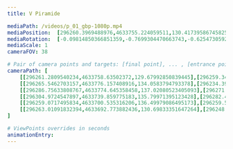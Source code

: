 ```yaml
---
title: V Piramide

mediaPath: /videos/p_01_gbp-1080p.mp4
mediaPosition:  [296260.3969488976,4633755.224059511,130.41739586745825]
mediaRotation:  [-0.09814850366851359,-0.7699304470663743,-0.6254730592184153,-0.07973349421517656]
mediaScale: 1
cameraFOV: 38

# Pair of camera points and targets: [final point], ... , [entrance point]
cameraPath: [
    [[296261.2809540234,4633758.63502372,129.67992850839445],[296259.3430431802,4633751.157528021,131.2966001203134]],
    [[296265.5462703157,4633776.157408916,134.0583794793378],[296234.3944266787,4633646.514517946,133.81091898001787]],
    [[296286.75633808767,4633774.645358458,137.02080523405093],[296271.83619517897,4633757.731480442,135.12436851272284]],
    [[296304.9724547897,4633739.859775183,135.79971395123428],[296282.46901526186,4633740.219369482,133.4013170776563]],
    [[296259.0717495834,4633700.535316206,136.49979086495173],[296259.58274742286,4633723.139622957,135.46509107110163]],
    [[296263.01091832394,4633692.773882436,130.69833351647264],[296248.8906871611,4633710.460201531,131.013920229808]]
]

# ViewPoints overrides in seconds
animationEntry:
---
```

